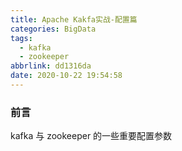 ```yaml
---
title: Apache Kakfa实战-配置篇
categories: BigData
tags:
  - kafka
  - zookeeper
abbrlink: dd1316da
date: 2020-10-22 19:54:58
---
```


### 前言
kafka 与 zookeeper 的一些重要配置参数
<!--more-->